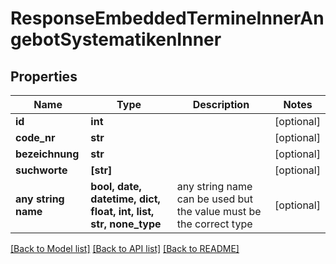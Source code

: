 # ResponseEmbeddedTermineInnerAngebotSystematikenInner


## Properties
Name | Type | Description | Notes
------------ | ------------- | ------------- | -------------
**id** | **int** |  | [optional] 
**code_nr** | **str** |  | [optional] 
**bezeichnung** | **str** |  | [optional] 
**suchworte** | **[str]** |  | [optional] 
**any string name** | **bool, date, datetime, dict, float, int, list, str, none_type** | any string name can be used but the value must be the correct type | [optional]

[[Back to Model list]](../README.md#documentation-for-models) [[Back to API list]](../README.md#documentation-for-api-endpoints) [[Back to README]](../README.md)


